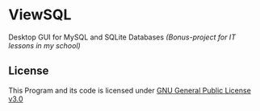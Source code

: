 # ViewSQL
Desktop GUI for MySQL and SQLite Databases 
_(Bonus-project for IT lessons in my school)_

## License
This Program and its code is licensed under [GNU General Public License v3.0](https://github.com/MauricePascal/ViewSQL/blob/main/LICENSE)
